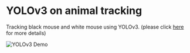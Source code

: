 # YOLOv3 on animal tracking
Tracking black mouse and white mouse using YOLOv3. (please click [here](https://pjreddie.com/media/files/papers/YOLOv3.pdf) for more details)

![YOLOv3 Demo](images/yolov3onanimal.gif)
